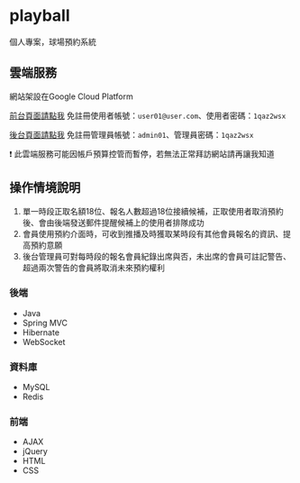# playball
個人專案，球場預約系統

## 雲端服務
網站架設在Google Cloud Platform

[前台頁面請點我](http://104.199.226.245:8080/playball/home.html) 免註冊使用者帳號：`user01@user.com`、使用者密碼：`1qaz2wsx`

[後台頁面請點我](http://104.199.226.245:8080/playball/adminhome.html) 免註冊管理員帳號：`admin01`、管理員密碼：`1qaz2wsx`

❗ 此雲端服務可能因帳戶預算控管而暫停，若無法正常拜訪網站請再讓我知道

## 操作情境說明
1.  單一時段正取名額18位、報名人數超過18位接續候補，正取使用者取消預約後、會由後端發送郵件提醒候補上的使用者排隊成功
2.  會員使用預約介面時，可收到推播及時獲取某時段有其他會員報名的資訊、提高預約意願
3.  後台管理員可對每時段的報名會員紀錄出席與否，未出席的會員可註記警告、超過兩次警告的會員將取消未來預約權利

### 後端
* Java
* Spring MVC
* Hibernate
* WebSocket

### 資料庫
* MySQL
* Redis

### 前端
* AJAX
* jQuery
* HTML
* CSS
